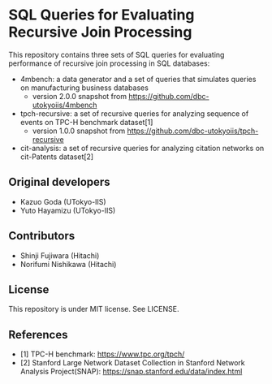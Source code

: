 SQL Queries for Evaluating Recursive Join Processing
====================================================

This repository contains three sets of SQL queries for evaluating performance of recursive join processing in SQL databases:

- 4mbench: a data generator and a set of queries that simulates queries on manufacturing business databases
  - version 2.0.0 snapshot from https://github.com/dbc-utokyoiis/4mbench
- tpch-recursive: a set of recursive queries for analyzing sequence of events on TPC-H benchmark dataset[1]
  - version 1.0.0 snapshot from https://github.com/dbc-utokyoiis/tpch-recursive
- cit-analysis: a set of recursive queries for analyzing citation networks on cit-Patents dataset[2]


## Original developers

- Kazuo Goda (UTokyo-IIS)
- Yuto Hayamizu (UTokyo-IIS)

## Contributors

- Shinji Fujiwara (Hitachi)
- Norifumi Nishikawa (Hitachi)

## License

This repository is under MIT license. See LICENSE.

## References

- [1] TPC-H benchmark: https://www.tpc.org/tpch/
- [2] Stanford Large Network Dataset Collection in Stanford Network Analysis Project(SNAP): https://snap.stanford.edu/data/index.html
